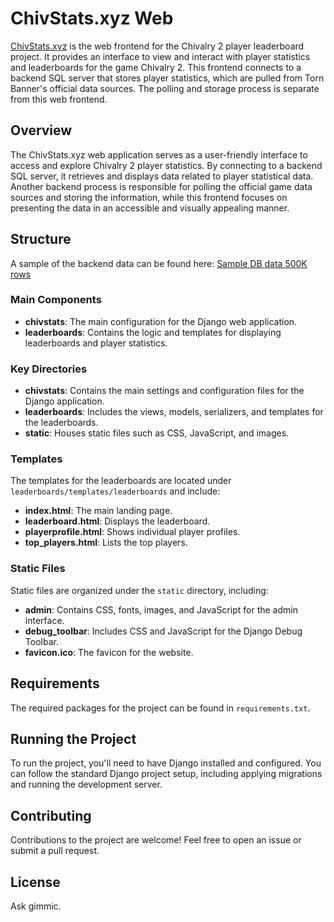 # ChivStats.xyz Web

[ChivStats.xyz](https://chivstats.xyz/) is the web frontend for the Chivalry 2 player leaderboard project. It provides an interface to view and interact with player statistics and leaderboards for the game Chivalry 2. This frontend connects to a backend SQL server that stores player statistics, which are pulled from Torn Banner's official data sources. The polling and storage process is separate from this web frontend.

## Overview

The ChivStats.xyz web application serves as a user-friendly interface to access and explore Chivalry 2 player statistics. By connecting to a backend SQL server, it retrieves and displays data related to player statistical data. Another backend process is responsible for polling the official game data sources and storing the information, while this frontend focuses on presenting the data in an accessible and visually appealing manner. 

## Structure

A sample of the backend data can be found here: [Sample DB data 500K rows](https://chivstats.xyz/static/samplechivstats.zip)

### Main Components

- **chivstats**: The main configuration for the Django web application.
- **leaderboards**: Contains the logic and templates for displaying leaderboards and player statistics.

### Key Directories

- **chivstats**: Contains the main settings and configuration files for the Django application.
- **leaderboards**: Includes the views, models, serializers, and templates for the leaderboards.
- **static**: Houses static files such as CSS, JavaScript, and images.

### Templates

The templates for the leaderboards are located under `leaderboards/templates/leaderboards` and include:

- **index.html**: The main landing page.
- **leaderboard.html**: Displays the leaderboard.
- **playerprofile.html**: Shows individual player profiles.
- **top_players.html**: Lists the top players.

### Static Files

Static files are organized under the `static` directory, including:

- **admin**: Contains CSS, fonts, images, and JavaScript for the admin interface.
- **debug_toolbar**: Includes CSS and JavaScript for the Django Debug Toolbar.
- **favicon.ico**: The favicon for the website.

## Requirements

The required packages for the project can be found in `requirements.txt`.

## Running the Project

To run the project, you'll need to have Django installed and configured. You can follow the standard Django project setup, including applying migrations and running the development server.

## Contributing

Contributions to the project are welcome! Feel free to open an issue or submit a pull request.

## License

Ask gimmic.
